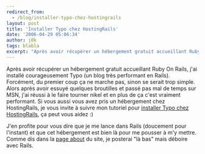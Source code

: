 ```yaml
---
redirect_from:
  - /blog/installer-typo-chez-hostingrails
layout: post
title: 'Installer Typo chez HostingRails'
date: '2006-04-29 05:06:34'
author: j0k
tags: blabla
excerpt: "Après avoir récupérer un hébergement gratuit accueillant Ruby On Rails, j'ai installé courageusement Typo (un blog très performant en Rails).     \nForcément, du premier coup ça ne marche pas, sinon se serait trop simple. Alors après avoir essuyé quelques broutilles et passé pas mal de temps sur MSN, j'ai réussi à le faire tourner nikel et en plus de ça c'est      …"
---
```


Après avoir récupérer un hébergement gratuit accueillant Ruby On Rails, j'ai installé courageusement Typo (un blog très performant en Rails).
Forcément, du premier coup ça ne marche pas, sinon se serait trop simple. Alors après avoir essuyé quelques broutilles et passé pas mal de temps sur MSN, j'ai réussi à le faire tourner nikel et en plus de ça c'est vraiment performant. Si vous aussi vous avez pris un hébergement chez HostingRails, je vous invite à suivre mon tutoriel pour [installer Typo chez HostingRails](http://ror.j0k3r.net/articles/2006/04/28/installer-typo-chez-hostingrails), ça peut vous aidez :)

J'en profite pour vous dire que je me lance dans Rails (doucement pour l'instant) et que cet hébergement est bien là pour me pousser à m'y mettre.   Comme dis dans la [page about](http://ror.j0k3r.net/pages/about) du site, je posterai &quot;là bas&quot; mais déboire avec Rails.
